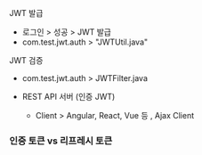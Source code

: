 JWT 발급 
 - 로그인 > 성공 > JWT 발급 
 - com.test.jwt.auth > "JWTUtil.java"


JWT 검증 
- com.test.jwt.auth > JWTFilter.java


- REST API 서버 (인증 JWT)
  - Client > Angular, React, Vue 등 , Ajax Client


### 인증 토큰 vs 리프레시 토큰 
